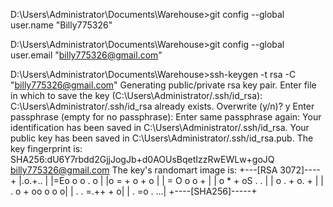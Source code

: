 D:\Users\Administrator\Documents\Warehouse>git config --global user.name "Billy775326"

D:\Users\Administrator\Documents\Warehouse>git config --global user.email "billy775326@gmail.com"

D:\Users\Administrator\Documents\Warehouse>ssh-keygen -t rsa -C "billy775326@gmail.com"
Generating public/private rsa key pair.
Enter file in which to save the key (C:\Users\Administrator/.ssh/id_rsa):
C:\Users\Administrator/.ssh/id_rsa already exists.
Overwrite (y/n)? y
Enter passphrase (empty for no passphrase):
Enter same passphrase again:
Your identification has been saved in C:\Users\Administrator/.ssh/id_rsa.
Your public key has been saved in C:\Users\Administrator/.ssh/id_rsa.pub.
The key fingerprint is:
SHA256:dU6Y7rbdd2GjjJogJb+d0AOUsBqetIzzRwEWLw+goJQ billy775326@gmail.com
The key's randomart image is:
+---[RSA 3072]----+
|.o.+..           |
|=Eo o o .  o     |
|o  = + o  + o    |
|  = O o  o +     |
| o * + oS . .    |
|  o . + o.     + |
|   . o + oo o o o|
|    . . =.++ +  o|
|       . =o . ...|
+----[SHA256]-----+

